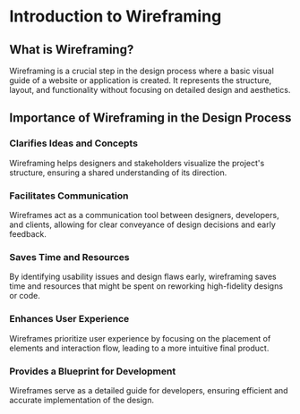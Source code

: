 # Introduction to Wireframing

## What is Wireframing?

Wireframing is a crucial step in the design process where a basic visual guide of a website or application is created. It represents the structure, layout, and functionality without focusing on detailed design and aesthetics.

## Importance of Wireframing in the Design Process

### Clarifies Ideas and Concepts
Wireframing helps designers and stakeholders visualize the project's structure, ensuring a shared understanding of its direction.

### Facilitates Communication
Wireframes act as a communication tool between designers, developers, and clients, allowing for clear conveyance of design decisions and early feedback.

### Saves Time and Resources
By identifying usability issues and design flaws early, wireframing saves time and resources that might be spent on reworking high-fidelity designs or code.

### Enhances User Experience
Wireframes prioritize user experience by focusing on the placement of elements and interaction flow, leading to a more intuitive final product.

### Provides a Blueprint for Development
Wireframes serve as a detailed guide for developers, ensuring efficient and accurate implementation of the design.
